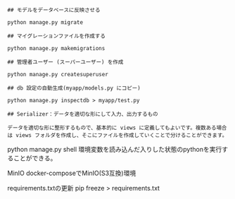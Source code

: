 ```
## モデルをデータベースに反映させる

python manage.py migrate
```

```
## マイグレーションファイルを作成する

python manage.py makemigrations
```

```
## 管理者ユーザー (スーパーユーザー) を作成

python manage.py createsuperuser
```

```
## db 設定の自動生成(myapp/models.py にコピー)

python manage.py inspectdb > myapp/test.py
```

```
## Serializer：データを適切な形にして入力、出力するもの

データを適切な形に整形するもので、基本的に views に定義してもよいです。複数ある場合は views フォルダを作成し、そこにファイルを作成していくことで分けることができます。
```


python manage.py shell
環境変数を読み込んだ入りした状態のpythonを実行することができる。


MinIO
docker-composeでMinIO(S3互換)環境

requirements.txtの更新
 pip freeze > requirements.txt
